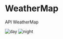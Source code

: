 # WeatherMap
API WeatherMap


![day](https://user-images.githubusercontent.com/49552666/171997363-d6128b70-1546-4ca3-affa-213420a16bf1.png) ![night](https://user-images.githubusercontent.com/49552666/171923726-dfb6bbd9-483b-4f0c-a99e-decc5fddea10.png)


